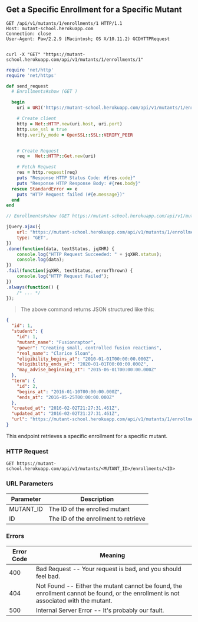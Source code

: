 ## Get a Specific Enrollment for a Specific Mutant

```http
GET /api/v1/mutants/1/enrollments/1 HTTP/1.1
Host: mutant-school.herokuapp.com
Connection: close
User-Agent: Paw/2.2.9 (Macintosh; OS X/10.11.2) GCDHTTPRequest


```

```shell
curl -X "GET" "https://mutant-school.herokuapp.com/api/v1/mutants/1/enrollments/1"
```

```ruby
require 'net/http'
require 'net/https'

def send_request
  # Enrollments#show (GET )

  begin
    uri = URI('https://mutant-school.herokuapp.com/api/v1/mutants/1/enrollments/1')

    # Create client
    http = Net::HTTP.new(uri.host, uri.port)
    http.use_ssl = true
    http.verify_mode = OpenSSL::SSL::VERIFY_PEER


    # Create Request
    req =  Net::HTTP::Get.new(uri)

    # Fetch Request
    res = http.request(req)
    puts "Response HTTP Status Code: #{res.code}"
    puts "Response HTTP Response Body: #{res.body}"
  rescue StandardError => e
    puts "HTTP Request failed (#{e.message})"
  end
end
```

```javascript
// Enrollments#show (GET https://mutant-school.herokuapp.com/api/v1/mutants/1/enrollments/1)

jQuery.ajax({
    url: "https://mutant-school.herokuapp.com/api/v1/mutants/1/enrollments/1",
    type: "GET",
})
.done(function(data, textStatus, jqXHR) {
    console.log("HTTP Request Succeeded: " + jqXHR.status);
    console.log(data);
})
.fail(function(jqXHR, textStatus, errorThrown) {
    console.log("HTTP Request Failed");
})
.always(function() {
    /* ... */
});
```

> The above command returns JSON structured like this:

```json
{
  "id": 1,
  "student": {
    "id": 1,
    "mutant_name": "Fusionraptor",
    "power": "Creating small, controlled fusion reactions",
    "real_name": "Clarice Sloan",
    "eligibility_begins_at": "2010-01-01T00:00:00.000Z",
    "eligibility_ends_at": "2020-01-01T00:00:00.000Z",
    "may_advise_beginning_at": "2015-06-01T00:00:00.000Z"
  },
  "term": {
    "id": 2,
    "begins_at": "2016-01-10T00:00:00.000Z",
    "ends_at": "2016-05-25T00:00:00.000Z"
  },
  "created_at": "2016-02-02T21:27:31.461Z",
  "updated_at": "2016-02-02T21:27:31.461Z",
  "url": "https://mutant-school.herokuapp.com/api/v1/mutants/1/enrollments/1"
}
```

This endpoint retrieves a specific enrollment for a specific mutant.

### HTTP Request

`GET https://mutant-school.herokuapp.com/api/v1/mutants/<MUTANT_ID>/enrollments/<ID>`

### URL Parameters

Parameter | Description
--------- | -----------
MUTANT_ID | The ID of the enrolled mutant
ID        | The ID of the enrollment to retrieve

### Errors

Error Code | Meaning
---------- | -------
400        | Bad Request -- Your request is bad, and you should feel bad.
404        | Not Found -- Either the mutant cannot be found, the enrollment cannot be found, or the enrollment is not associated with the mutant.
500        | Internal Server Error -- It's probably our fault.
